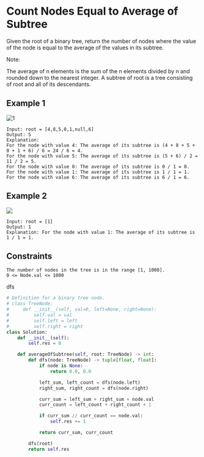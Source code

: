 # Count Nodes Equal to Average of Subtree

Given the root of a binary tree, return the number of nodes where the value of the node is equal to the average of the values in its subtree.

Note:

The average of n elements is the sum of the n elements divided by n and rounded down to the nearest integer.
A subtree of root is a tree consisting of root and all of its descendants.

## Example 1

![1](https://assets.leetcode.com/uploads/2022/03/15/image-20220315203925-1.png)

```text
Input: root = [4,8,5,0,1,null,6]
Output: 5
Explanation: 
For the node with value 4: The average of its subtree is (4 + 8 + 5 + 0 + 1 + 6) / 6 = 24 / 6 = 4.
For the node with value 5: The average of its subtree is (5 + 6) / 2 = 11 / 2 = 5.
For the node with value 0: The average of its subtree is 0 / 1 = 0.
For the node with value 1: The average of its subtree is 1 / 1 = 1.
For the node with value 6: The average of its subtree is 6 / 1 = 6.
```

## Example 2

![](https://assets.leetcode.com/uploads/2022/03/26/image-20220326133920-1.png)

```text
Input: root = [1]
Output: 1
Explanation: For the node with value 1: The average of its subtree is 1 / 1 = 1.
```

## Constraints

```text
The number of nodes in the tree is in the range [1, 1000].
0 <= Node.val <= 1000
```

dfs

```python
# Definition for a binary tree node.
# class TreeNode:
#     def __init__(self, val=0, left=None, right=None):
#         self.val = val
#         self.left = left
#         self.right = right
class Solution:
    def __init__(self):
        self.res = 0

    def averageOfSubtree(self, root: TreeNode) -> int:
        def dfs(node: TreeNode) -> tuple[float, float]:
            if node is None:
                return 0.0, 0.0

            left_sum, left_count = dfs(node.left)
            right_sum, right_count = dfs(node.right)

            curr_sum = left_sum + right_sum + node.val
            curr_count = left_count + right_count + 1

            if curr_sum // curr_count == node.val:
                self.res += 1

            return curr_sum, curr_count

        dfs(root)
        return self.res
```
